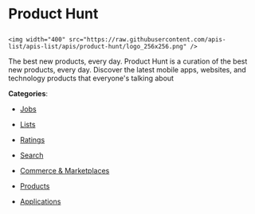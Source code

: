 # Product Hunt<p align="center">
    <img width="400" src="https://raw.githubusercontent.com/apis-list/apis-list/apis/product-hunt/logo_256x256.png" />
</p>

The best new products, every day. Product Hunt is a curation of the best new products, every day. Discover the latest mobile apps, websites, and technology products that everyone's talking about

**Categories**:

- [Jobs](https://github/apis-list/apis-list#jobs)

- [Lists](https://github/apis-list/apis-list#lists)

- [Ratings](https://github/apis-list/apis-list#ratings)

- [Search](https://github/apis-list/apis-list#search)

- [Commerce & Marketplaces](https://github/apis-list/apis-list#commerce-and-marketplaces)

- [Products](https://github/apis-list/apis-list#products)

- [Applications](https://github/apis-list/apis-list#applications)





